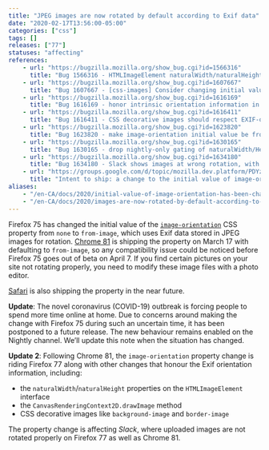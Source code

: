 ```yaml
---
title: "JPEG images are now rotated by default according to Exif data"
date: "2020-02-17T13:56:00-05:00"
categories: ["css"]
tags: []
releases: ["77"]
statuses: "affecting"
references:
    - url: "https://bugzilla.mozilla.org/show_bug.cgi?id=1566316"
      title: "Bug 1566316 - HTMLImageElement naturalWidth/naturalHeight does not account for image orientation"
    - url: "https://bugzilla.mozilla.org/show_bug.cgi?id=1607667"
      title: "Bug 1607667 - [css-images] Consider changing initial value of 'image-orientation' to from-image"
    - url: "https://bugzilla.mozilla.org/show_bug.cgi?id=1616169"
      title: "Bug 1616169 - honor intrinsic orientation information in drawImage()"
    - url: "https://bugzilla.mozilla.org/show_bug.cgi?id=1616411"
      title: "Bug 1616411 - CSS decorative images should respect EXIF-orientation by default"
    - url: "https://bugzilla.mozilla.org/show_bug.cgi?id=1623820"
      title: "Bug 1623820 - make image-orientation initial value be from-image in Nightly only"
    - url: "https://bugzilla.mozilla.org/show_bug.cgi?id=1630165"
      title: "Bug 1630165 - drop nightly-only gating of naturalWidth/Height orientation-respecting pref"
    - url: "https://bugzilla.mozilla.org/show_bug.cgi?id=1634180"
      title: "Bug 1634180 - Slack shows images at wrong rotation, with the new `image-orientation:from-image` default behavior"
    - url: "https://groups.google.com/d/topic/mozilla.dev.platform/PDYzBgRz8gk/discussion"
      title: "Intent to ship: a change to the initial value of image-orientation"
aliases:
    - "/en-CA/docs/2020/initial-value-of-image-orientation-has-been-changed-to-from-image/"
    - "/en-CA/docs/2020/images-are-now-rotated-by-default-according-to-exif-data/"
---
```

Firefox 75 has changed the initial value of the [`image-orientation`](https://developer.mozilla.org/docs/Web/CSS/image-orientation) CSS property from `none` to `from-image`, which uses Exif data stored in JPEG images for rotation. [Chrome 81](https://www.chromestatus.com/features/6313474512650240) is shipping the property on March 17 with defaulting to `from-image`, so any compatibility issue could be noticed before Firefox 75 goes out of beta on April 7. If you find certain pictures on your site not rotating properly, you need to modify these image files with a photo editor.

[Safari](https://bugs.webkit.org/show_bug.cgi?id=89052) is also shipping the property in the near future.

**Update**: The novel coronavirus (COVID-19) outbreak is forcing people to spend more time online at home. Due to concerns around making the change with Firefox 75 during such an uncertain time, it has been postponed to a future release. The new behaviour remains enabled on the Nightly channel. We’ll update this note when the situation has changed.

**Update 2**: Following Chrome 81, the `image-orientation` property change is riding Firefox 77 along with other changes that honour the Exif orientation information, including:

* the `naturalWidth`/`naturalHeight` properties on the `HTMLImageElement` interface
* the `CanvasRenderingContext2D.drawImage` method
* CSS decorative images like `background-image` and `border-image`

The property change is affecting *Slack*, where uploaded images are not rotated properly on Firefox 77 as well as Chrome 81.
